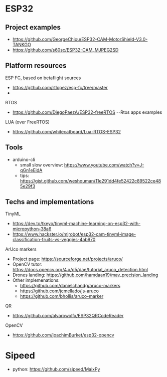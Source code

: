 # ESP32
## Project examples

- https://github.com/GeorgeChiou/ESP32-CAM-MotorShield-V3.0-TANKGO
- https://github.com/s60sc/ESP32-CAM_MJPEG2SD

## Platform resources
ESP FC, based on betaflight sources

- https://github.com/rtlopez/esp-fc/tree/master
- 
RTOS 
- https://github.com/DiegoPaezA/ESP32-freeRTOS --Rtos apps examples

LUA (over FreeRTOS)
- https://github.com/whitecatboard/Lua-RTOS-ESP32

## Tools

- arduino-cli
  - small slow overview: https://www.youtube.com/watch?v=J-qGn1eEidA
  - tips: https://gist.github.com/weshouman/11e291dd4fe52422c89522ce485e29f3


## Techs and implementations

TinyML
- https://dev.to/tkeyo/tinyml-machine-learning-on-esp32-with-micropython-38a6
- https://www.hackster.io/mjrobot/esp32-cam-tinyml-image-classification-fruits-vs-veggies-4ab970


ArUco markers
- Project page: https://sourceforge.net/projects/aruco/
- OpenCV tutor: https://docs.opencv.org/4.x/d5/dae/tutorial_aruco_detection.html
- Drones landing: https://github.com/hamdaan19/mav_precision_landing
- Other implemenations:
  - https://github.com/danielchandg/aruco-markers
  - https://github.com/jcmellado/js-aruco 
  - https://github.com/bhollis/aruco-marker


QR
- https://github.com/alvarowolfx/ESP32QRCodeReader

OpenCV
- https://github.com/joachimBurket/esp32-opencv


# Sipeed
- python: https://github.com/sipeed/MaixPy